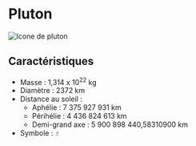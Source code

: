 # Pluton

![Icone de pluton](pluton.jpeg)

## Caractéristiques

- Masse : 1,314 x 10<sup>22</sup> kg
- Diamètre : 2372 km
- Distance au soleil :
  - Aphélie : 	7 375 927 931 km
  - Périhélie : 4 436 824 613 km
  - Demi-grand axe : 5 900 898 440,58310900 km
- Symbole : &#x2647;
